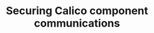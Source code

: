 ---
title: Securing Calico component communications
show_read_time: false
show_toc: false
canonical_url: 'https://docs.projectcalico.org/v3.9/security/comms/index'
---